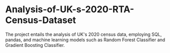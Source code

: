 # Analysis-of-UK-s-2020-RTA-Census-Dataset
The project entails the analysis of UK's 2020 census data, employing SQL, pandas, and machine learning models such as Random Forest Classifier and Gradient Boosting Classifier.
